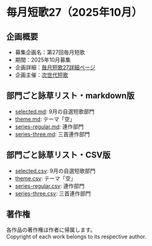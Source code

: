 # 毎月短歌27（2025年10月）

## 企画概要
- 募集企画名：第27回毎月短歌
- 期間：2025年10月募集
- 企画詳細：[毎月短歌27詳細ページ](https://blog.kotobadia.com/2222)
- 企画主催：[次世代短歌](https://blog.kotobadia.com/)

## 部門ごと詠草リスト・markdown版
- [selected.md](./selected.md): 9月の自選短歌部門
- [theme.md](./theme.md): テーマ「空」
- [series-regular.md](./series-regular.md): 連作部門
- [series-three.md](./series-three.md): 三首連作部門

## 部門ごと詠草リスト・CSV版
- [selected.csv](./selected.csv): 9月の自選短歌部門
- [theme.csv](./theme.csv): テーマ「空」
- [series-regular.csv](./series-regular.csv): 連作部門
- [series-three.csv](./series-three.csv): 三首連作部門



## 著作権
各作品の著作権は作者に帰属します。  
Copyright of each work belongs to its respective author.
